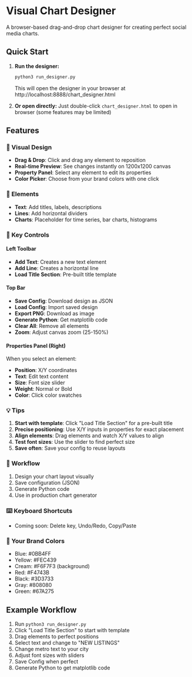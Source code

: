 # Visual Chart Designer

A browser-based drag-and-drop chart designer for creating perfect social media charts.

## Quick Start

1. **Run the designer:**
   ```bash
   python3 run_designer.py
   ```
   This will open the designer in your browser at http://localhost:8888/chart_designer.html

2. **Or open directly:**
   Just double-click `chart_designer.html` to open in browser (some features may be limited)

## Features

### 🎨 Visual Design
- **Drag & Drop**: Click and drag any element to reposition
- **Real-time Preview**: See changes instantly on 1200x1200 canvas
- **Property Panel**: Select any element to edit its properties
- **Color Picker**: Choose from your brand colors with one click

### 🧩 Elements
- **Text**: Add titles, labels, descriptions
- **Lines**: Add horizontal dividers
- **Charts**: Placeholder for time series, bar charts, histograms

### 🎯 Key Controls

#### Left Toolbar
- **Add Text**: Creates a new text element
- **Add Line**: Creates a horizontal line
- **Load Title Section**: Pre-built title template

#### Top Bar
- **Save Config**: Download design as JSON
- **Load Config**: Import saved design
- **Export PNG**: Download as image
- **Generate Python**: Get matplotlib code
- **Clear All**: Remove all elements
- **Zoom**: Adjust canvas zoom (25-150%)

#### Properties Panel (Right)
When you select an element:
- **Position**: X/Y coordinates
- **Text**: Edit text content
- **Size**: Font size slider
- **Weight**: Normal or Bold
- **Color**: Click color swatches

### 💡 Tips

1. **Start with template**: Click "Load Title Section" for a pre-built title
2. **Precise positioning**: Use X/Y inputs in properties for exact placement
3. **Align elements**: Drag elements and watch X/Y values to align
4. **Test font sizes**: Use the slider to find perfect size
5. **Save often**: Save your config to reuse layouts

### 🔄 Workflow

1. Design your chart layout visually
2. Save configuration (JSON)
3. Generate Python code
4. Use in production chart generator

### ⌨️ Keyboard Shortcuts
- Coming soon: Delete key, Undo/Redo, Copy/Paste

### 🎨 Your Brand Colors
- Blue: #0BB4FF
- Yellow: #FEC439
- Cream: #F6F7F3 (background)
- Red: #F4743B
- Black: #3D3733
- Gray: #808080
- Green: #67A275

## Example Workflow

1. Run `python3 run_designer.py`
2. Click "Load Title Section" to start with template
3. Drag elements to perfect positions
4. Select text and change to "NEW LISTINGS"
5. Change metro text to your city
6. Adjust font sizes with sliders
7. Save Config when perfect
8. Generate Python to get matplotlib code